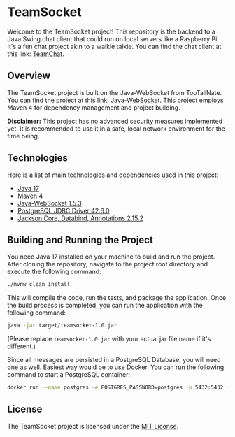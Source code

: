 # TeamSocket

Welcome to the TeamSocket project! This repository is the backend to a Java Swing chat client that could run on local servers like a Raspberry Pi. It's a fun chat project akin to a walkie talkie. You can find the chat client at this link: [TeamChat](https://github.com/soeguet/teamchat).

## Overview

The TeamSocket project is built on the Java-WebSocket from TooTallNate. You can find the project at this link: [Java-WebSocket](https://github.com/TooTallNate/Java-WebSocket). This project employs Maven 4 for dependency management and project building.

**Disclaimer:** This project has no advanced security measures implemented yet. It is recommended to use it in a safe, local network environment for the time being.

## Technologies

Here is a list of main technologies and dependencies used in this project:

- [Java 17](https://openjdk.java.net/projects/jdk/17/)
- [Maven 4](https://maven.apache.org/)
- [Java-WebSocket 1.5.3](https://github.com/TooTallNate/Java-WebSocket)
- [PostgreSQL JDBC Driver 42.6.0](https://jdbc.postgresql.org/)
- [Jackson Core, Databind, Annotations 2.15.2](https://github.com/FasterXML/jackson)

## Building and Running the Project

You need Java 17 installed on your machine to build and run the project. After cloning the repository, navigate to the project root directory and execute the following command:

```bash
./mvnw clean install
```

This will compile the code, run the tests, and package the application. Once the build process is completed, you can run the application with the following command:

```bash
java -jar target/teamsocket-1.0.jar
```

(Please replace `teamsocket-1.0.jar` with your actual jar file name if it's different.)

Since all messages are persisted in a PostgreSQL Database, you will need one as well. Easiest way would be to use Docker. You can run the following command to start a PostgreSQL container:

```bash
docker run --name postgres -e POSTGRES_PASSWORD=postgres -p 5432:5432 -d postgres
```

## License

The TeamSocket project is licensed under the [MIT License](https://choosealicense.com/licenses/mit/).
